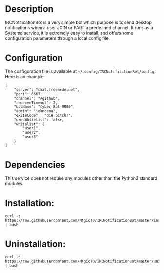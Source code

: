 # Description
IRCNotificationBot is a very simple bot which purpose is to send desktop notifications when a user JOIN or PART a predefined channel. It runs as a Systemd service, it is extremely easy to install, and offers some configuration parameters through a local config file. 

# Configuration
The configuration file is available at `~/.config/IRCNotificationBot/config`. Here is an example:

	[
		"server": "chat.freenode.net",
		"port": 6667,
		"channel": "#github",
		"receiveTimeout": 2,
		"botName": "Cyber-Bot-9000",
		"admin": "johncena",
		"exiteCode" : "die bitch!",
		"usesWhitelist": false,
		"whitelist": {
			"user1",
			"user2",
			"user3"
		}
	]


# Dependencies
This service does not require any modules other than the Python3 standard modules.

# Installation:

	curl -s https://raw.githubusercontent.com/M4gicT0/IRCNotificationBot/master/install.sh | bash

# Uninstallation:

	curl -s https://raw.githubusercontent.com/M4gicT0/IRCNotificationBot/master/uninstall.sh | bash

